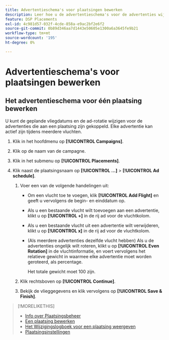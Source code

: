 ```yaml
---
title: Advertentieschema's voor plaatsingen bewerken
description: Leer hoe u de advertentieschema's voor de advertenties wijzigt die bij plaatsingen horen.
feature: DSP Placements
exl-id: 4c981d57-032f-4cde-858a-e9ac2bf2e6f2
source-git-commit: 0b89d346aa7d1443e50605e1300a6a3645fe9b21
workflow-type: tm+mt
source-wordcount: '195'
ht-degree: 0%

---
```


# Advertentieschema&#39;s voor plaatsingen bewerken

<!--

## Edit the Ad Schedules for One or More Placements

You can change the scheduled flight dates and ad rotation for the ads attached to multiple placements using a [!DNL Microsoft Excel] spreadsheet. Each ad can be active during multiple flights.

1. In the main menu, click **[!UICONTROL Campaigns]**.

1. Click the name of the campaign.

1. In the submenu, click **[!UICONTROL Placements]**.

1. Select the check box next to each placement whose ad data you want to download.

1. In the bulk actions toolbar, click **[!UICONTROL ...]** > **[!UICONTROL Download Custom Ad Schedule Sheet]**.

1. When the file is available, click **[!UICONTROL Download]** in the notification at the top of the browser page to download a worksheet file (in XLSX format) according to your browser's normal procedure..

   ![Download Ready notification](/help/dsp/assets/download-ready.png "Download Ready notification")

1. Open the downloaded file and edit the flight dates as needed.

1. Upload the edited ad schedule template:

   1. Select the check box next to each applicable placement.

   1. In the bulk actions toolbar, click **[!UICONTROL ...]** > **[!UICONTROL Upload Custom Ad Schedule Sheet]**, and specify the file to upload.

-->

## Het advertentieschema voor één plaatsing bewerken

<!-- Some placements don't have this option. Clarify which placement types aren't eligible -- just simple ad serving placements (PG ones seem okay)? And anything else? -->

U kunt de geplande vliegdatums en de ad-rotatie wijzigen voor de advertenties die aan een plaatsing zijn gekoppeld. Elke advertentie kan actief zijn tijdens meerdere vluchten.

1. Klik in het hoofdmenu op **[!UICONTROL Campaigns]**.

1. Klik op de naam van de campagne.

1. Klik in het submenu op **[!UICONTROL Placements]**.

1. Klik naast de plaatsingsnaam op  **[!UICONTROL ...]** > **[!UICONTROL Ad schedule]**.

   1. Voer een van de volgende handelingen uit:

      * Om een vlucht toe te voegen, klik **[!UICONTROL Add Flight]** en geeft u vervolgens de begin- en einddatum op.

      * Als u een bestaande vlucht wilt toevoegen aan een advertentie, klikt u op **[!UICONTROL +]** in de rij ad voor de vluchtkolom.

      * Als u een bestaande vlucht uit een advertentie wilt verwijderen, klikt u op **[!UICONTROL x]** in de rij ad voor de vluchtkolom.

      * (Als meerdere advertenties dezelfde vlucht hebben) Als u de advertenties ongelijk wilt roteren, klikt u op **[!UICONTROL Even Rotation]** in de vluchtinformatie, en voert vervolgens het relatieve gewicht in waarmee elke advertentie moet worden geroteerd, als percentage.

        Het totale gewicht moet 100 zijn.

   1. Klik rechtsboven op **[!UICONTROL Continue]**.

   1. Bekijk de vlieggegevens en klik vervolgens op **[!UICONTROL Save & Finish]**.

>[!MORELIKETHIS]
>
>* [Info over Plaatsingsbeheer](placement-about.md)
>* [Een plaatsing bewerken](placement-edit.md)
>* [Het Wijzigingslogboek voor een plaatsing weergeven](placement-change-log.md)
>* [Plaatsingsinstellingen](placement-settings.md)
